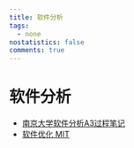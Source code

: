 ```yaml
---
title: 软件分析
tags:
  - none
nostatistics: false
comments: true
---
```


# 软件分析

- [南京大学软件分析A3过程笔记](https://zhuanlan.zhihu.com/p/20861875258)
- [软件优化 MIT](https://ocw.mit.edu/courses/6-172-performance-engineering-of-software-systems-fall-2018/download/)